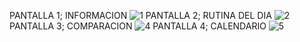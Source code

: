 PANTALLA 1; INFORMACION 
![1](https://github.com/user-attachments/assets/0f003277-c81b-49f3-a15f-8ad94fbb4bf9)
PANTALLA 2; RUTINA DEL DIA 
![2](https://github.com/user-attachments/assets/24297432-552f-4b6c-af1c-0cdc88b1407d)
PANTALLA 3; COMPARACION 
![4](https://github.com/user-attachments/assets/0cf982fb-894d-4de7-98d0-ad60d146159e)
PANTALLA 4; CALENDARIO 
![5](https://github.com/user-attachments/assets/915403b0-735f-4919-a0b6-a80abd7907e6)



